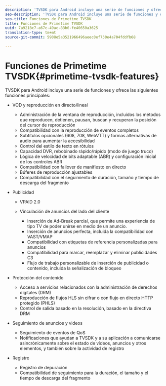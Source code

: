 ```yaml
---
description: 'TVSDK para Android incluye una serie de funciones y ofrece las siguientes funciones principales '
seo-description: 'TVSDK para Android incluye una serie de funciones y ofrece las siguientes funciones principales '
seo-title: Funciones de Primetime TVSDK
title: Funciones de Primetime TVSDK
uuid: 7a9218c7-a67c-49ac-83b0-fe40650a3625
translation-type: tm+mt
source-git-commit: 5908e5a3521966496aeec0ef730e4a704fddfb68

---
```



# Funciones de Primetime TVSDK{#primetime-tvsdk-features}

TVSDK para Android incluye una serie de funciones y ofrece las siguientes funciones principales:

* VOD y reproducción en directo/lineal

   * Administración de la ventana de reproducción, incluidos los métodos que reproducen, detienen, pausan, buscan y recuperan la posición del cursor de reproducción
   * Compatibilidad con la reproducción de eventos completos
   * Subtítulos opcionales (608, 708, WebVTT) y formas alternativas de audio para aumentar la accesibilidad
   * Control del estilo de texto en rótulos
   * Capacidad DVR, rebobinado rápido/rápido (modo de juego truco)
   * Lógica de velocidad de bits adaptable (ABR) y configuración inicial de los controles ABR
   * Compatibilidad con failover de manifiesto en directo
   * Búferes de reproducción ajustables
   * Compatibilidad con el seguimiento de duración, tamaño y tiempo de descarga del fragmento

* Publicidad

   * VPAID 2.0
   * Vinculación de anuncios del lado del cliente

      * Inserción de Ad-Break parcial, que permite una experiencia de tipo TV de poder unirse en medio de un anuncio.
      * Inserción de anuncios perfecta, incluida la compatibilidad con VAST/VMAP
      * Compatibilidad con etiquetas de referencia personalizadas para anuncios
      * Compatibilidad para marcar, reemplazar y eliminar publicidades C3
      * Flujo de trabajo personalizable de inserción de publicidad o contenido, incluida la señalización de bloqueo

* Protección del contenido

   * Acceso a servicios relacionados con la administración de derechos digitales (DRM)
   * Reproducción de flujos HLS sin cifrar o con flujo en directo HTTP protegido (PHLS)
   * Control de salida basado en la resolución, basado en la directiva DRM

* Seguimiento de anuncios y videos

   * Seguimiento de eventos de QoS
   * Notificaciones que ayudan a TVSDK y a su aplicación a comunicarse asincrónicamente sobre el estado de vídeos, anuncios y otros elementos, y también sobre la actividad de registro

* Registro

   * Registro de depuración
   * Compatibilidad de seguimiento para la duración, el tamaño y el tiempo de descarga del fragmento

